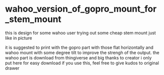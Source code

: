 # wahoo_version_of_gopro_mount_for_stem_mount
this is design for some wahoo user trying out some cheap stem mount just like in picture

it is suggested to print with the gopro part with those flat horizontally and wahoo mount with some degree tilt to improve the strengh of the output.
the wahoo part is download from thingiverse and big thanks to creator
i only put here for easy download
if you use this, feel free to give kudos to original drawer
